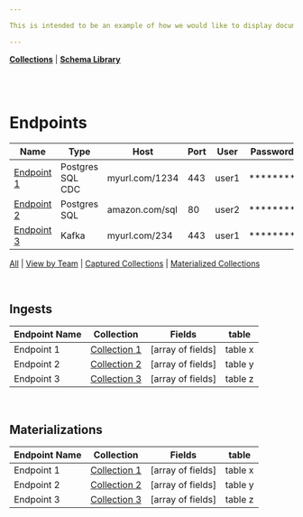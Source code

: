 ```yaml
---

This is intended to be an example of how we would like to display documentation using Estuary.  The "Endpoints" section lists technologies that are available for ingest and materialization.

---
```

[**Collections**](/workspace/examples/docs/Collections.md) | [**Schema Library**](/workspace/examples/docs/schemaLibrary.md.md)

<br><br>

# Endpoints



| Name | Type | Host | Port | User | Password | Tables |
| ------ | --- | ----------- | --------- |---| --- | --- |
| [Endpoint 1](filter) | Postgres SQL CDC   | myurl.com/1234 | 443 | user1 | ********| [foo, bar] |
| [Endpoint 2](filter) | Postgres SQL | amazon.com/sql| 80 | user2 |******** | [foo, bar] |
| [Endpoint 3](filter) | Kafka | myurl.com/234| 443 | user1 | ******** | [foo, bar] |

[All](filter) | [View by Team](filter) | [Captured Collections](filter) | [Materialized Collections](filter)


</br>

## Ingests

| Endpoint  Name | Collection | Fields | table |
| ------ | --- | ----------- | --- |
| Endpoint 1 | [Collection 1](link)  | [array of fields] | table x |
| Endpoint 2 | [Collection 2](link)  | [array of fields] |  table y |
| Endpoint 3 | [Collection 3](link)  | [array of fields] |  table z |
</br>

## Materializations

| Endpoint  Name | Collection | Fields | table |
| ------ | --- | ----------- | --- |
| Endpoint 1 | [Collection 1](link)  | [array of fields] | table x |
| Endpoint 2 | [Collection 2](link)  | [array of fields] |  table y |
| Endpoint 3 | [Collection 3](link)  | [array of fields] |  table z |